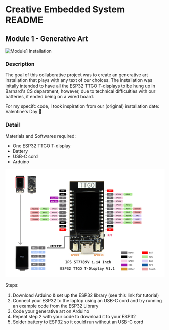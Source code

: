 # Creative Embedded System README

## Module 1 - Generative Art 

![Module1 Installation](module1/images/module1_installation_1.jpeg)

### Description
The goal of this collaborative project was to create an generative art installation that plays with any text of our choices. The installation was initally intended to have all the ESP32 TTGO T-displays to be hung up in Barnard's CS department, however, due to technical difficulties with our batteries, it ended being on a wired board.

For my specifc code, I took inspiration from our (original) installation date: Valentine's Day &#x1F496;

### Detail

Materials and Softwares required:
- One ESP32 TTGO T-display
- Battery
- USB-C cord
- Arduino

![ESP32 TTGO T-display model](module1/images/ESP32_TTGO_T-display.jpeg)

Steps:
1. Download Arduino & set up the ESP32 library (see this link for tutorial)
2. Connect your ESP32 to the laptop using an USB-C cord and try running an example code from the ESP32 Library
3. Code your generative art on Arduino 
4. Repeat step 2 with your code to download it to your ESP32
5. Solder battery to ESP32 so it could run without an USB-C cord

